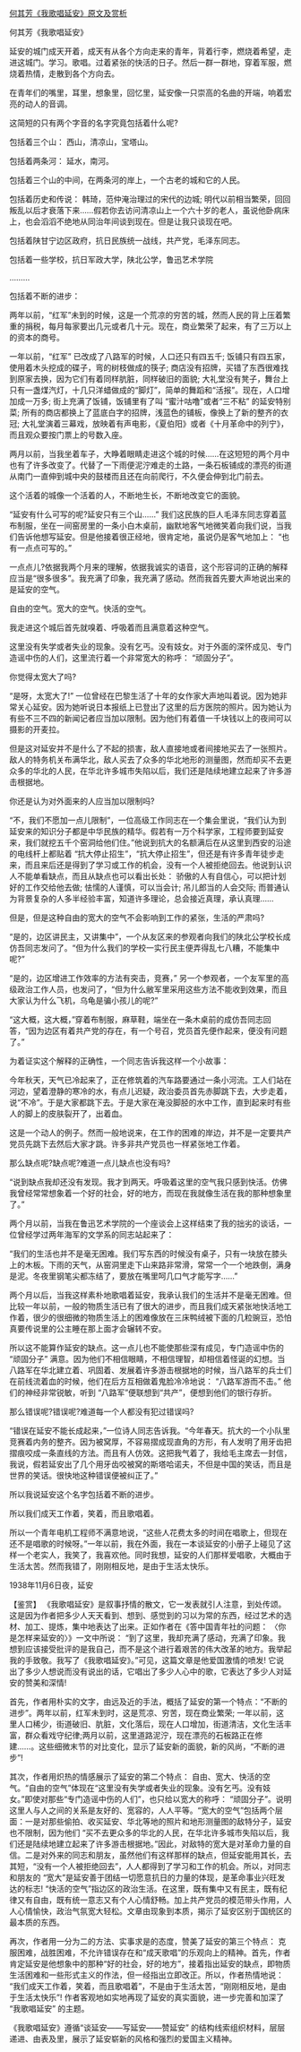 [何其芳《我歌唱延安》原文及赏析](https://www.vrrw.net/wx/10214.html)

何其芳《我歌唱延安》

延安的城门成天开着，成天有从各个方向走来的青年，背着行李，燃烧着希望，走进这城门。学习。歌唱。过着紧张的快活的日子。然后一群一群地，穿着军服，燃烧着热情，走散到各个方向去。

在青年们的嘴里，耳里，想象里，回忆里，延安像一只崇高的名曲的开端，响着宏亮的动人的音调。

这简短的只有两个字音的名字究竟包括着什么呢?

包括着三个山： 西山，清凉山，宝塔山。

包括着两条河： 延水，南河。

包括着三个山的中间，在两条河的岸上，一个古老的城和它的人民。

包括着历史和传说： 韩琦，范仲淹治理过的宋代的边城; 明代以前相当繁荣，回回叛乱以后才衰落下来……假若你去访问清凉山上一个六十岁的老人，虽说他卧病床上，也会滔滔不绝地从同治年间谈到现在。但是让我只谈现在吧。

包括着陕甘宁边区政府，抗日民族统一战线，共产党，毛泽东同志。

包括着一些学校，抗日军政大学，陕北公学，鲁迅艺术学院

………

包括着不断的进步：

两年以前，“红军”未到的时候，这是一个荒凉的穷苦的城，然而人民的背上压着繁重的捐税，每月每家要出几元或者几十元。现在，商业繁荣了起来，有了三万以上的资本的商号。

一年以前，“红军” 已改成了八路军的时候，人口还只有四五千; 饭铺只有四五家，使用着木头挖成的碟子，弯的树枝做成的筷子; 商店没有招牌，买错了东西很难找到原家去换，因为它们有着同样肮脏，同样破旧的面貌; 大礼堂没有凳子，舞台上只有一盏煤汽灯，十几只洋蜡做成的“脚灯”，简单的舞蹈和“活报”。现在，人口增加成一万多; 街上充满了饭铺，饭铺里有了叫 “蜜汁咕噜”或者“三不粘” 的延安特别菜; 所有的商店都换上了蓝底白字的招牌，浅蓝色的铺板，像换上了新的整齐的衣冠; 大礼堂演着三幕戏，放映着有声电影，《夏伯阳》或者《十月革命中的列宁》，而且观众要按门票上的号数入座。

两月以前，当我坐着车子，大睁着眼睛走进这个城的时候……在这短短的两个月中也有了许多改变了。代替了一下雨便泥泞难走的土路，一条石板铺成的漂亮的街道从南门一直伸到城中央的鼓楼而且还在向前爬行，不久便会伸到北门前去。

这个活着的城像一个活着的人，不断地生长，不断地改变它的面貌。

“延安有什么可写的呢?延安只有三个山……” 我们这民族的巨人毛泽东同志穿着蓝布制服，坐在一间窑房里的一条小白木桌前，幽默地客气地微笑着向我们说，当我们告诉他想写延安。但是他接着很正经地，很肯定地，虽说仍是客气地加上： “也有一点点可写的。”

一点点儿?依据我两个月来的理解，依据我诚实的语音，这个形容词的正确的解释应当是“很多很多”。我充满了印象，我充满了感动。然而我首先要大声地说出来的是延安的空气。

自由的空气。宽大的空气。快活的空气。

我走进这个城后首先就嗅着、呼吸着而且满意着这种空气。

这里没有失学或者失业的现象。没有乞丐。没有妓女。对于外面的深怀成见、专门造谣中伤的人们，这里流行着一个非常宽大的称呼： “顽固分子”。

你觉得太宽大了吗?

“是呀，太宽大了!” 一位曾经在巴黎生活了十年的女作家大声地叫着说。因为她非常关心延安。因为她听说日本报纸上已登出了这里的后方医院的照片。因为她认为有些不三不四的新闻记者应当加以限制。因为他们有着值一千块钱以上的夜间可以摄影的开麦拉。

但是这对延安并不是什么了不起的损害，敌人直接地或者间接地买去了一张照片。敌人的特务机关布满华北，敌人买去了众多的华北地形的测量图，然而却买不去更众多的华北的人民，在华北许多城市失陷以后，我们还是陆续地建立起来了许多游击根据地。

你还是认为对外面来的人应当加以限制吗?

“不，我们不愿加一点儿限制”，一位高级工作同志在一个集会里说，“我们认为到延安来的知识分子都是中华民族的精华。假若有一万个科学家，工程师要到延安来，我们就挖五千个窑洞给他们住。”他说到抗大的名额满后在从这里到西安的沿途的电线杆上都贴着 “抗大停止招生”，“抗大停止招生”，但还是有许多青年徒步走来，而且来后还是得到了学习或工作的机会，没有一个人被拒绝回去。他说到认识人不能单看缺点，而且从缺点也可以看出长处： 骄傲的人有自信心，可以把计划好的工作交给他去做; 怯懦的人谨慎，可以当会计; 吊儿郎当的人会交际; 而普通认为背景复杂的人多半经验丰富，知道许多理论，总会接近真理，承认真理……

但是，但是这种自由的宽大的空气不会影响到工作的紧张，生活的严肃吗?

“是的，边区讲民主，又讲集中”，一个从友区来的参观者向我们的陕北公学校长成仿吾同志发问了。“但为什么我们的学校一实行民主便弄得乱七八糟，不能集中呢?”

“是的，边区增进工作效率的方法有突击，竞赛，” 另一个参观者，一个友军里的高级政治工作人员，也发问了，“但为什么敝军里采用这些方法不能收到效果，而且大家认为什么飞机，乌龟是骗小孩儿的呢?”

“这大概，这大概，”穿着布制服，麻草鞋，端坐在一条木桌前的成仿吾同志回答，“因为边区有着共产党的存在，有一个号召，党员首先便作起来，便没有问题了。”

为着证实这个解释的正确性，一个同志告诉我这样一个小故事：

今年秋天，天气已冷起来了，正在修筑着的汽车路要通过一条小河流。工人们站在河边，望着澄静的寒冷的水，有点儿迟疑，政治委员首先赤脚跳下去，大步走着，说“不冷”。于是大家都跳下去。于是大家在淹没脚胫的水中工作，直到起来时有些人的脚上的皮肤裂开了，出着血。

这是一个动人的例子。然而一般地说来，在工作的困难的岸边，并不是一定要共产党员先跳下去然后大家才跳。许多非共产党员也一样紧张地工作着。

那么缺点呢?缺点呢?难道一点儿缺点也没有吗?

“说到缺点我却还没有发现。我才到两天。呼吸着这里的空气我只感到快活。仿佛我曾经常常想象着一个好的社会，好的地方，而现在我就像生活在我的那种想象里了。”

两个月以前，当我在鲁迅艺术学院的一个座谈会上这样结束了我的拙劣的谈话，一位曾经学过两年海军的文学系的同志站起来了：

“我们的生活也并不是毫无困难。我们写东西的时候没有桌子，只有一块放在膝头上的木板。下雨的天气，从窑洞里走下山来路非常滑，常常一个一个地跌倒，满身是泥。冬夜里钢笔尖都冻结了，要放在嘴里呵几口气才能写字……”

两个月以后，当我这样素朴地歌唱着延安，我承认我们的生活并不是毫无困难。但比较一年以前，一般的物质生活已有了很大的进步，而且我们成天紧张地快活地工作着，很少的很细微的物质生活上的困难像放在三床鸭绒被下面的几粒豌豆，恐怕真要传说里的公主睡在那上面才会辗转不安。

所以这不能算作延安的缺点。这一点儿也不能使那些深有成见，专门造谣中伤的 “顽固分子” 满意。因为他们不相信眼睛，不相信理智，却相信着怪诞的幻想。当八路军在华北建立着、巩固着、发展着许多游击根据地的时候，当八路军的兵士们在前线流着血的时候，他们在后方互相做着鬼脸冷冷地说： “八路军游而不击。” 他们的神经非常锐敏，听到 “八路军”便联想到“共产”，便想到他们的银行存折。

那么错误呢?错误呢?难道每一个人都没有犯过错误吗?

“错误在延安不能长成起来，”一位诗人同志告诉我。“今年春天。抗大的一个小队里竞赛着内务的整齐。因为被窝厚，不容易摺成现直角的方形，有人发明了用牙齿把摺痕咬成一条直线的方法。而且有人仿效。这把我气着了，我给毛主席去一封信，我说，假若延安出了几个用牙齿咬被窝的斯塔哈诺夫，不但是中国的笑话，而且是世界的笑话。很快地这种错误便被纠正了。”

所以我说延安这个名字包括着不断的进步。

所以我们成天工作着，笑着，而且歌唱着。

所以一个青年电机工程师不满意地说，“这些人花费太多的时间在唱歌上，但现在还不是唱歌的时候呀。”一年以前，我在外面，我在一本谈延安的小册子上碰见了这样一个老实人，我笑了，我喜欢他。同时我想，延安的人们那样爱唱歌，大概由于生活太苦。然而我错了，刚刚相反地，是由于生活太快乐。

1938年11月6日夜，延安



【鉴赏】 《我歌唱延安》是叙事抒情的散文，它一发表就引人注意，到处传颂。这是因为作者把多少人天天看到、想到、感觉到的习以为常的东西，经过艺术的选材、加工、提炼，集中地表达了出来。正如作者在《答中国青年社的问题： 〈你是怎样来延安的〉》一文中所说： “到了这里，我却充满了感动，充满了印象。我想到应该接受批评的是我自己，而不是这个进行着艰苦的伟大改革的地方。我举起我的手致敬。我写了《我歌唱延安》。”可见，这篇文章是他爱国激情的喷发! 它说出了多少人想说而没有说出的话，它唱出了多少人心中的歌，它表达了多少人对延安的赞美和深情!

首先，作者用朴实的文字，由远及近的手法，概括了延安的第一个特点：“不断的进步”。两年以前，红军未到时，这是荒凉、穷苦，现在商业繁荣; 一年以前，这里人口稀少，街道破旧、肮脏，文化落后，现在人口增加，街道清洁，文化生活丰富，群众看戏守纪律;两月以前，这里道路泥泞，现在漂亮的石板路正在修建……。这些细微末节的对比变化，显示了延安新的面貌，新的风尚，“不断的进步”!

其次，作者用炽热的情感展示了延安的第二个特点： 自由、宽大、快活的空气。“自由的空气”体现在“这里没有失学或者失业的现象。没有乞丐。没有妓女。”即使对那些“专门造谣中伤的人们”，也只给以宽大的称呼： “顽固分子”。说明这里人与人之间的关系是友好的、宽容的，人人平等。“宽大的空气”包括两个层面：一是对那些偷拍、收买延安、华北等地的照片和地形测量图的敌特分子，延安也不限制，因为他们 “买不去更众多的华北的人民，在华北许多城市失陷以后，我们还是陆续地建立起来了许多游击根据地。”因此，对敌特的宽大是对革命力量的自信。二是对外来的同志和朋友，虽然他们有这样那样的缺点，但延安能用其长，去其短，“没有一个人被拒绝回去”，人人都得到了学习和工作的机会。所以，对同志和朋友的 “宽大”是延安善于团结一切愿意抗日的力量的体现，是革命事业兴旺发达的标志! “快活的空气”指边区的政治生活。在这里，既有集中又有民主，既有纪律又有自由，既有统一意志又有个人心情舒畅。加上共产党员的模范带头作用，人人心情愉快，政治气氛宽大轻松。文章由现象到本质，揭示了延安区别于国统区的最本质的东西。

再次，作者用一分为二的方法、实事求是的态度，赞美了延安的第三个特点： 克服困难，战胜困难，不允许错误存在和“成天歌唱”的乐观向上的精神。首先，作者肯定延安是他想象中的那种“好的社会，好的地方”，接着指出延安的缺点，即物质生活困难和一些形式主义的作法，但一经指出立即改正。所以，作者热情地说： “我们成天工作着，笑着，而且歌唱着”，不是由于生活太苦，“刚刚相反地，是由于生活太快乐”! 作者客观地如实地再现了延安的真实面貌，进一步完善和加深了 “我歌唱延安” 的主题。

《我歌唱延安》遵循“谈延安——写延安——赞延安” 的结构线索组织材料，层层递进、由表及里，展示了延安崭新的风格和强烈的爱国主义精神。


